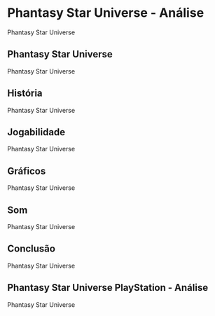 ---
---

# Phantasy Star Universe - Análise

Phantasy Star Universe

## Phantasy Star Universe

Phantasy Star Universe

## História

Phantasy Star Universe

## Jogabilidade

Phantasy Star Universe

## Gráficos

Phantasy Star Universe

## Som

Phantasy Star Universe

## Conclusão

Phantasy Star Universe

## Phantasy Star Universe PlayStation - Análise

Phantasy Star Universe
